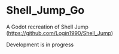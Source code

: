 # Shell_Jump_Go
A Godot recreation of Shell Jump (https://github.com/Login1990/Shell_Jump)

Development is in progress
